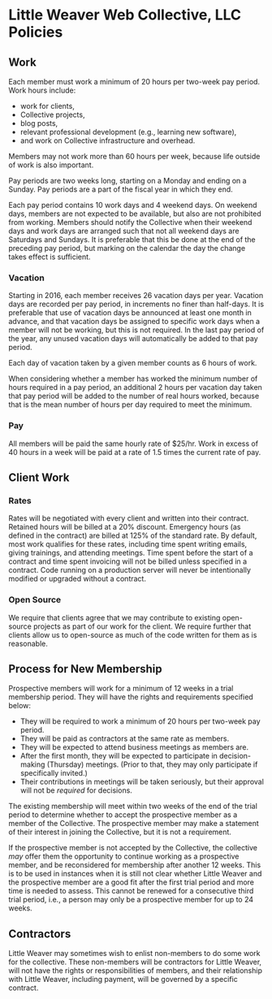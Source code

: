 Little Weaver Web Collective, LLC Policies
==========================================


Work
----

Each member must work a minimum of 20 hours per two-week pay period.
Work hours include:

* work for clients,
* Collective projects,
* blog posts,
* relevant professional development (e.g., learning new software),
* and work on Collective infrastructure and overhead.

Members may not work more than 60 hours per week, because life outside of work is also important.

Pay periods are two weeks long, starting on a Monday and ending on a Sunday.
Pay periods are a part of the fiscal year in which they end.

Each pay period contains 10 work days and 4 weekend days.
On weekend days, members are not expected to be available, but also are not prohibited from working.
Members should notify the Collective when their weekend days and work days are arranged such that not all weekend days are Saturdays and Sundays.
It is preferable that this be done at the end of the preceding pay period, but marking on the calendar the day the change takes effect is sufficient.


### Vacation

Starting in 2016, each member receives 26 vacation days per year.
Vacation days are recorded per pay period, in increments no finer than half-days.
It is preferable that use of vacation days be announced at least one month in advance, and that vacation days be assigned to specific work days when a member will not be working, but this is not required.
In the last pay period of the year, any unused vacation days will automatically be added to that pay period.

Each day of vacation taken by a given member counts as 6 hours of work.

When considering whether a member has worked the minimum number of hours required in a pay period, an additional 2 hours per vacation day taken that pay period will be added to the number of real hours worked, because that is the mean number of hours per day required to meet the minimum.


### Pay

All members will be paid the same hourly rate of $25/hr.
Work in excess of 40 hours in a week will be paid at a rate of 1.5 times the current rate of pay.


Client Work
-----------

### Rates

Rates will be negotiated with every client and written into their contract.
Retained hours will be billed at a 20% discount.
Emergency hours (as defined in the contract) are billed at 125% of the standard rate.
By default, most work qualifies for these rates, including time spent writing emails, giving trainings, and attending meetings.
Time spent before the start of a contract and time spent invoicing will not be billed unless specified in a contract.
Code running on a production server will never be intentionally modified or upgraded without a contract.

### Open Source

We require that clients agree that we may contribute to existing open-source projects as part of our work for the client.
We require further that clients allow us to open-source as much of the code written for them as is reasonable.


Process for New Membership
--------------------------

Prospective members will work for a minimum of 12 weeks in a trial membership period.
They will have the rights and requirements specified below:

- They will be required to work a minimum of 20 hours per two-week pay period.
- They will be paid as contractors at the same rate as members.
- They will be expected to attend business meetings as members are.
- After the first month, they will be expected to participate in decision-making (Thursday) meetings. (Prior to that, they may only participate if specifically invited.)
- Their contributions in meetings will be taken seriously, but their approval will not be *required* for decisions.

The existing membership will meet within two weeks of the end of the trial period to determine whether to accept the prospective member as a member of the Collective.
The prospective member may make a statement of their interest in joining the Collective, but it is not a requirement.

If the prospective member is not accepted by the Collective, the collective *may* offer them the opportunity to continue working as a prospective member, and be reconsidered for membership after another 12 weeks.
This is to be used in instances when it is still not clear whether Little Weaver and the prospective member are a good fit after the first trial period and more time is needed to assess.
This cannot be renewed for a consecutive third trial period, i.e., a person may only be a prospective member for up to 24 weeks.


Contractors
-----------

Little Weaver may sometimes wish to enlist non-members to do some work for the collective.
These non-members will be contractors for Little Weaver, will not have the rights or responsibilities of members, and their relationship with Little Weaver, including payment, will be governed by a specific contract.

